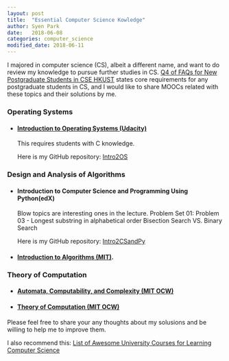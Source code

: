 ```yaml
---
layout: post
title:  "Essential Computer Science Kowledge"
author: Syen Park
date:   2018-06-08
categories: computer_science
modified_date: 2018-06-11
---
```


I majored in computer science (CS), albeit a different name, and want to do review my knowledge to pursue further studies in CS. [Q4 of FAQs for New Postgraduate Students in CSE HKUST](https://www.cse.ust.hk/pg/newStudents/#preparation) states core requirements for any postgraduate students in CS, and I would like to share MOOCs related with these topics and their solutions by me.

### __Operating Systems__
- #### [Introduction to Operating Systems (Udacity)](https://www.udacity.com/course/introduction-to-operating-systems--ud923) 
    This requires students with C knowledge. 

    Here is my GitHub repository: [Intro2OS](https://github.com/syenpark/Intro2OS)

### __Design and Analysis of Algorithms__
- #### Introduction to Computer Science and Programming Using Python(edX)
    Blow topics are interesting ones in the lecture.
    Problem Set 01: Problem 03 - Longest substring in alphabetical order
    Bisection Search VS. Binary Search

    Here is my GitHub repository: [Intro2CSandPy](https://github.com/syenpark/Intro2CSandPy)
- #### [Introduction to Algorithms (MIT)](https://courses.csail.mit.edu/6.006/fall11/notes.shtml).

### __Theory of Computation__
- #### [Automata, Computability, and Complexity (MIT OCW)](https://ocw.mit.edu/courses/electrical-engineering-and-computer-science/6-045j-automata-computability-and-complexity-spring-2011/) 

- #### [Theory of Computation (MIT OCW)](https://ocw.mit.edu/courses/mathematics/18-404j-theory-of-computation-fall-2006/)


Please feel free to share your any thoughts about my solusions and be willing to help me to improve them.

I also recommend this: [List of Awesome University Courses for Learning Computer Science](https://github.com/prakhar1989/awesome-courses#introduction-to-cs)
